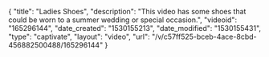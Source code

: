 {
    "title": "Ladies Shoes",
    "description": "This video has some shoes that could be worn to a summer wedding or special occasion.",
    "videoid": "165296144",
    "date_created": "1530155213",
    "date_modified": "1530155431",
    "type": "captivate",
    "layout": "video",
    "url": "\/v\/c57ff525-bceb-4ace-8cbd-456882500488\/165296144"
}